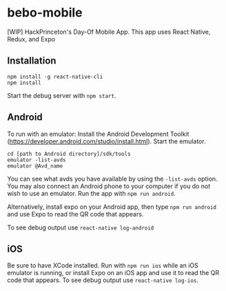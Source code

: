 # bebo-mobile
[WIP] HackPrinceton's Day-Of Mobile App. This app uses React Native, Redux, and Expo

## Installation
```
npm install -g react-native-cli
npm install
```
Start the debug server with `npm start`.

## Android
To run with an emulator:
Install the Android Development Toolkit (https://developer.android.com/studio/install.html).
Start the emulator.
```
cd [path to Android directory]/sdk/tools
emulator -list-avds
emulator @Avd_name
```
You can see what avds you have available by using the `-list-avds` option. You may also connect an Android phone to your computer if you do not wish to use an emulator. Run the app with `npm run android`.

Alternatively, install expo on your Android app, then type `npm run android` and use Expo to read the QR code that appears.

To see debug output use `react-native log-android`

## iOS
Be sure to have XCode installed.
Run with `npm run ios` while an iOS emulator is running, or install Expo on an iOS app and use it to read the QR code that appears.
To see debug output use `react-native log-ios`.